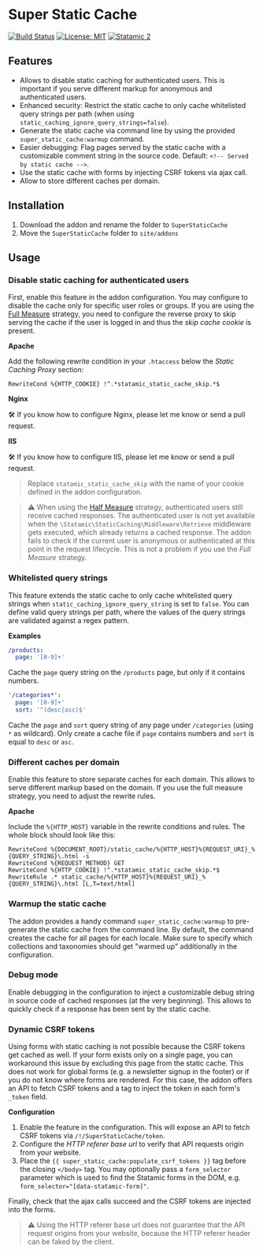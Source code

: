 # Super Static Cache

[![Build Status](https://travis-ci.org/wanze/statamic-super-static-cache.svg?branch=master)](https://travis-ci.org/wanze/statamic-super-static-cache)
[![License: MIT](https://img.shields.io/badge/License-MIT-blue.svg)](https://opensource.org/licenses/MIT)
[![Statamic 2](https://img.shields.io/badge/Statamic-2-orange.svg)](https://statamic.com)

## Features

* Allows to disable static caching for authenticated users. This is important if you serve different markup for anonymous
and authenticated users.
* Enhanced security: Restrict the static cache to only cache whitelisted query strings per path (when using `static_caching_ignore_query_strings=false`).  
* Generate the static cache via command line by using the provided `super_static_cache:warmup` command.
* Easier debugging: Flag pages served by the static cache with a customizable comment string in the source code. Default: `<!-- Served by static cache -->`.
* Use the static cache with forms by injecting CSRF tokens via ajax call.
* Allow to store different caches per domain.

## Installation

1. Download the addon and rename the folder to `SuperStaticCache`
2. Move the `SuperStaticCache` folder to `site/addons`

## Usage

### Disable static caching for authenticated users

First, enable this feature in the addon configuration. You may configure to disable the cache only for specific user roles
or groups. If you are using the [Full Measure](https://docs.statamic.com/caching#full-measure) strategy, you need
to configure the reverse proxy to skip serving the cache if the user is logged in and thus the *skip cache cookie* is present.

**Apache**

Add the following rewrite condition in your `.htaccess` below the _Static Caching Proxy_ section:

```RewriteCond %{HTTP_COOKIE} !^.*statamic_static_cache_skip.*$```

**Nginx**

🛠 If you know how to configure Nginx, please let me know or send a pull request.

**IIS**

🛠️ If you know how to configure IIS, please let me know or send a pull request.

> Replace `statamic_static_cache_skip` with the name of your cookie defined in the addon configuration.

> ⚠️ When using the [Half Measure](https://docs.statamic.com/caching#half-measure) strategy, authenticated users still receive
cached responses. The authenticated user is not yet available when the `\Statamic\StaticCaching\Middleware\Retrieve` 
middleware gets executed, which already returns a cached response. The addon fails to check if the current user is anonymous or 
authenticated at this point in the request lifecycle. This is not a problem if you use the _Full Measure_ strategy.

### Whitelisted query strings

This feature extends the static cache to only cache whitelisted query strings when `static_caching_ignore_query_string`
is set to `false`. You can define valid query strings per path, where the values of the query strings are validated
against a regex pattern.

**Examples**

```yaml
/products:
  page: '[0-9]+'
```

Cache the `page` query string on the `/products` page, but only if it contains numbers.

```yaml
'/categories*':
  page: '[0-9]+'
  sort: '^(desc|asc)$'
```

Cache the `page` and `sort` query string of any page under `/categories` (using `*` as wildcard). Only create a cache
file if `page` contains numbers and `sort` is equal to `desc` or `asc`.

### Different caches per domain

Enable this feature to store separate caches for each domain. This allows to serve different markup based on the domain.
If you use the full measure strategy, you need to adjust the rewrite rules.

**Apache**

Include the `%{HTTP_HOST}` variable in the rewrite conditions and rules. The whole block should look like this:

```
RewriteCond %{DOCUMENT_ROOT}/static_cache/%{HTTP_HOST}%{REQUEST_URI}_%{QUERY_STRING}\.html -s
RewriteCond %{REQUEST_METHOD} GET
RewriteCond %{HTTP_COOKIE} !^.*statamic_static_cache_skip.*$
RewriteRule .* static_cache/%{HTTP_HOST}%{REQUEST_URI}_%{QUERY_STRING}\.html [L,T=text/html]
``` 

### Warmup the static cache

The addon provides a handy command `super_static_cache:warmup` to pre-generate the static cache from the command line.
By default, the command creates the cache for all pages for each locale. Make sure to specify which collections and
taxonomies should get "warmed up" additionally in the configuration.

### Debug mode

Enable debugging in the configuration to inject a customizable debug string in source code of cached responses (at the very beginning).
This allows to quickly check if a response has been sent by the static cache.

### Dynamic CSRF tokens

Using forms with static caching is not possible because the CSRF tokens get cached as well. If your form exists only on
a single page, you can workaround this issue by excluding this page from the static cache. This does not work for global
forms (e.g. a newsletter signup in the footer) or if you do not know where forms are rendered. For this case, the addon
offers an API to fetch CSRF tokens and a tag to inject the token in each form's `_token` field.

**Configuration**

1. Enable the feature in the configuration. This will expose an API to fetch CSRF tokens via `/!/SuperStaticCache/token`.
2. Configure the *HTTP referer base url* to verify that API requests origin from your website.
3. Place the `{{ super_static_cache:populate_csrf_tokens }}` tag before the closing `</body>` tag. You may optionally pass a 
`form_selector` parameter which is used to find the Statamic forms in the DOM, e.g. `form_selector="[data-statamic-form]"`.

Finally, check that the ajax calls succeed and the CSRF tokens are injected into the forms.

> ⚠️ Using the HTTP referer base url does not guarantee that the API request origins from your website, because the
HTTP referer header can be faked by the client. 


